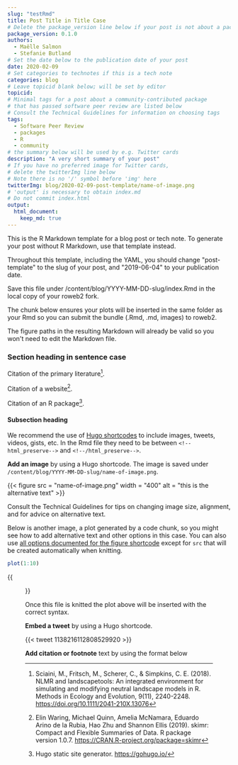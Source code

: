```yaml
---
slug: "testRmd"
title: Post Title in Title Case
# Delete the package_version line below if your post is not about a package
package_version: 0.1.0
authors:
  - Maëlle Salmon
  - Stefanie Butland
# Set the date below to the publication date of your post
date: 2020-02-09
# Set categories to technotes if this is a tech note
categories: blog
# Leave topicid blank below; will be set by editor
topicid:
# Minimal tags for a post about a community-contributed package 
# that has passed software peer review are listed below
# Consult the Technical Guidelines for information on choosing tags
tags:
  - Software Peer Review
  - packages
  - R
  - community
# the summary below will be used by e.g. Twitter cards
description: "A very short summary of your post"
# If you have no preferred image for Twitter cards,
# delete the twitterImg line below 
# Note there is no '/' symbol before 'img' here
twitterImg: blog/2020-02-09-post-template/name-of-image.png
# 'output' is necessary to obtain index.md
# Do not commit index.html
output: 
  html_document:
    keep_md: true
---
```


This is the R Markdown template for a blog post or tech note. 
To generate your post without R Markdown, use that template instead.

Throughout this template, including the YAML, 
you should change "post-template" to the slug of your post, 
and "2019-06-04" to your publication date.

Save this file under /content/blog/YYYY-MM-DD-slug/index.Rmd in the local copy of your roweb2 fork.

The chunk below ensures your plots will be inserted in the same folder as your Rmd so you can submit the bundle (.Rmd, .md, images) to roweb2.



The figure paths in the resulting Markdown will already be valid so you won't need to edit the Markdown file.

### Section heading in sentence case

Citation of the primary literature[^1]. 

Citation of a website[^2]. 

Citation of an R package[^3].

#### Subsection heading

We recommend the use of [Hugo shortcodes](https://gohugo.io/content-management/shortcodes/) to include images, tweets, videos, gists, etc. In the Rmd file they need to be between `<!--html_preserve-->` and `<!--/html_preserve-->`.

**Add an image** by using a Hugo shortcode. The image is saved under `/content/blog/YYYY-MM-DD-slug/name-of-image.png`.

<!--html_preserve--> {{< figure src = "name-of-image.png" width = "400" alt = "this is the alternative text" >}}<!--/html_preserve-->

Consult the Technical Guidelines for tips on changing image size, alignment, and for advice on alternative text.

Below is another image, a plot generated by a code chunk, so you might see how to add alternative text and other options in this case. You can also use [all options documented for the figure shortcode](https://gohugo.io/content-management/shortcodes/#figure) except for `src` that will be created automatically when knitting.


```r
plot(1:10)
```

{{<figure src="chunkname-1.png" alt="alternative text please make it informative" title="title of the image" caption="this is what this image shows, write it here or in the paragraph after the image as you prefer" width="300">}}

Once this file is knitted the plot above will be inserted with the correct syntax.


**Embed a tweet** by using a Hugo shortcode. 

<!--html_preserve--> {{< tweet 1138216112808529920 >}}<!--/html_preserve-->


**Add citation or footnote** text by using the format below 

[^1]: Sciaini, M., Fritsch, M., Scherer, C., & Simpkins, C. E. (2018). NLMR and landscapetools: An integrated environment for simulating and modifying neutral landscape models in R. Methods in Ecology and Evolution, 9(11), 2240-2248. <https://doi.org/10.1111/2041-210X.13076>
[^2]: Elin Waring, Michael Quinn, Amelia McNamara, Eduardo Arino de la Rubia, Hao Zhu and Shannon Ellis (2019). skimr: Compact and Flexible Summaries of Data. R package version 1.0.7. https://CRAN.R-project.org/package=skimr
[^3]: Hugo static site generator. https://gohugo.io/
